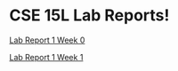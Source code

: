 # CSE 15L Lab Reports!
[Lab Report 1 Week 0](https://runpengj.github.io/cse15l-lab-reports/lab-report-1-week-0.html)

[Lab Report 1 Week 1](https://runpengj.github.io/cse15l-lab-reports/lab-report-1-week-1.html)